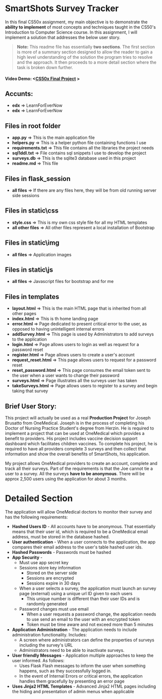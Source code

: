
# SmartShots Survey Tracker
In this final CS50x assignment, my main objective is to demonstrate the **ability to implement** of most concepts and techniques taught in the CS50's Introduction to Computer Science course. In this assignment, I will implement a solution that addresses the below user story.
> **Note:** This readme file has essentially **two sections**.  The first section is more of a summary section designed to allow the reader to gain a high level understanding of the solution the program tries to resolve and the approach.   It then proceeds to a more detail section where the task is broken down further.

#### Video Demo:  <[CS50x Final Project](https://youtu.be/iD4RNIjC0xE) >

## Accunts:

 - **edx** ⇒ LearnForEverNow
 - **edx** ⇒ LearnForEverNow


## Files in root folder

 - **app.py** ⇒ This is the main application file
 - **helpers.py** ⇒ This is a helper python file containing functions I use
 - **requirements.txt** ⇒ This file contains all the libraries the project needs
 - **sql1ddl.txt** ⇒ File contains sql snippets I use to develop the project
 - **surveys.db** ⇒ This is the sqlite3 database used in this project
 - **readme.md** ⇒ This file

## Files in flask_session
 - **all files** ⇒ If there are any files here, they will be from old running server side sessions

## Files in static\css
 - **style.css** ⇒ This is my own css style file for all my HTML templates
 - **all other files** ⇒ All other files represent a local installation of Bootstrap

## Files in static\img
 - **all files** ⇒ Application images

## Files in static\js
 - **all files** ⇒ Javascript files for bootstrap and for me

## Files in templates
 - **layout.html** ⇒ This is the main HTML page that is inherited from all other pages
 - **index.html** ⇒ This is th home landing page
 - **error.html** ⇒ Page dedicated to present critical error to the user, as opposed to having unintelligent internal errors
 - **addSurvey.html** ⇒ This page is used by Administrators to add surveys to the application
 - **login.html** ⇒ Page allows users to login as well as request for a password reset
 - **register.html** ⇒ Page allows users to create a user's account
 - **request_reset.html** ⇒ This page allows users to request for a password reset
 - **reset_password.html** ⇒ This page consumes the email token sent to the user when a user wants to change their password
 - **surveys.html** ⇒ Page illustrates all the surveys user has taken
 - **takeSurveys.html** ⇒ Page allows users to register to a survey and begin taking that survey


## Brief User Story:
This project will actually be used as a real **Production Project** for Joseph Brusatto from OneMedical.  Joseph is in the process
of completing his Doctor of Nursing Practice Student's degree from Herzin.  He is required to implement a project that can be used
at OneMedical which provides a benefit to providers.  His project includes vaccine decision support dashboard which facilitates children vaccines.  To complete his project, he is required to have all providers complete 3 surveys and then collect that information and show the overall benefits of SmartShots, his application.

My project allows OneMedical providers to create an account, complete and track all their surveys.  Part of the requirements is that the Joe cannot tie a user to a survey.  All the surveys **have to be anonymous**.  There will be approx 2,500 users using the application for about 3 months.

# Detailed Section
The application will allow OneMedical doctors to monitor their survey and has the following requirements:

 - **Hashed Users ID** - All accounts have to be anonymous.  That essentially means that their user id, which is required to be a OneMedical email address, must be stored in the database hashed.
 - **User authentication** - When a user connects to the application, the app compares their email address to the user's table hashed user ids.
 - **Hashed Passwords** -  Passwords must be hashed
 - **App Security** -
	 - Must use app secret key
	 - Sessions store key information
	    - Stored on the server side
	    - Sessions are encrypted
	    - Sessions expire in 30 days
	 - When a user selects a survey, the application must launch an survey page (external) using a unique url ID given to each users
	    - This unique number is different than their user IDs and is randomly generated
	 - Password changes must use email
	    - When a user requests a password change, the application needs to use send an email to the user with an encrypted token
	    - Token must be time aware and not exceed more than 5 minutes
 - **Application Administration** - The application needs to include administration functionality.  Includes:
	 - A screen where administrators can define the properties of surveys including the survey's URL
	 - Administrators need to be able to inactivate surveys.
 - **User friendly Messages** - Application multiple approaches to keep the user informed. As follows:
 	 - Uses Flask Flash messages to inform the user when something happens, such as they successfully logged in.
 	 - In the event of Internal Errors or critical errors, the application handles them gracefully by presenting an error page
 - **Uses Jinja2 HTML Templates** - Advanced Jinja2 HTML pages including the hiding and presentation of admin menus when applicable



